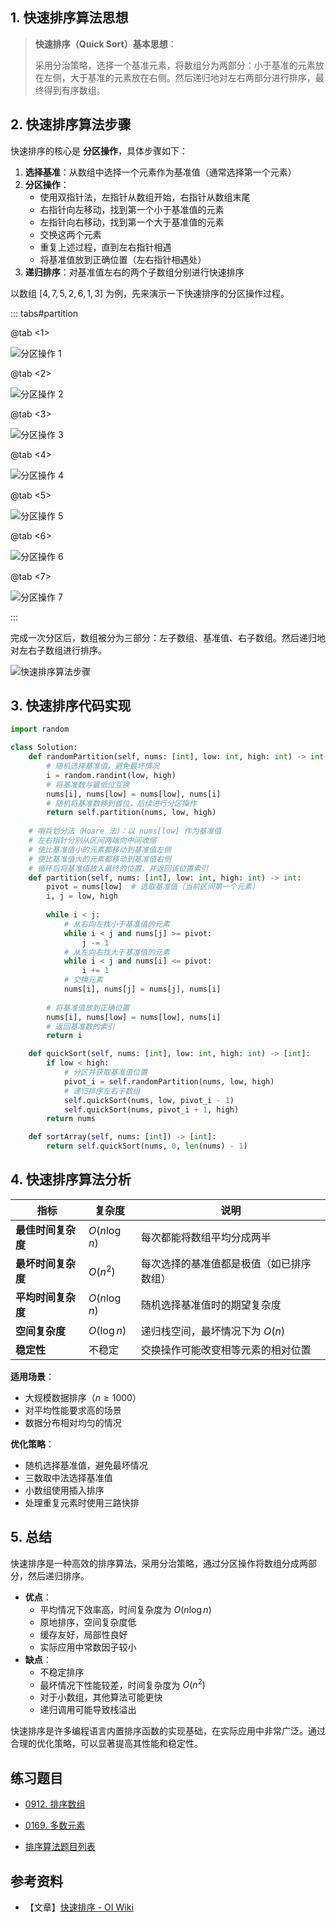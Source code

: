 ## 1. 快速排序算法思想

> **快速排序（Quick Sort）基本思想**：
>
> 采用分治策略，选择一个基准元素，将数组分为两部分：小于基准的元素放在左侧，大于基准的元素放在右侧。然后递归地对左右两部分进行排序，最终得到有序数组。

## 2. 快速排序算法步骤

快速排序的核心是 **分区操作**，具体步骤如下：

1. **选择基准**：从数组中选择一个元素作为基准值（通常选择第一个元素）
2. **分区操作**：
   - 使用双指针法，左指针从数组开始，右指针从数组末尾
   - 右指针向左移动，找到第一个小于基准值的元素
   - 左指针向右移动，找到第一个大于基准值的元素
   - 交换这两个元素
   - 重复上述过程，直到左右指针相遇
   - 将基准值放到正确位置（左右指针相遇处）
3. **递归排序**：对基准值左右的两个子数组分别进行快速排序

以数组 $[4, 7, 5, 2, 6, 1, 3]$ 为例，先来演示一下快速排序的分区操作过程。

::: tabs#partition

@tab <1>

![分区操作 1](https://qcdn.itcharge.cn/images/20230818175908.png)

@tab <2>

![分区操作 2](https://qcdn.itcharge.cn/images/20230818175922.png)

@tab <3>

![分区操作 3](https://qcdn.itcharge.cn/images/20230818175952.png)

@tab <4>

![分区操作 4](https://qcdn.itcharge.cn/images/20230818180001.png)

@tab <5>

![分区操作 5](https://qcdn.itcharge.cn/images/20230818180009.png)

@tab <6>

![分区操作 6](https://qcdn.itcharge.cn/images/20230818180019.png)

@tab <7>

![分区操作 7](https://qcdn.itcharge.cn/images/20230818180027.png)

:::

完成一次分区后，数组被分为三部分：左子数组、基准值、右子数组。然后递归地对左右子数组进行排序。

![快速排序算法步骤](https://qcdn.itcharge.cn/images/20230818153642.png)

## 3. 快速排序代码实现

```python
import random

class Solution:
    def randomPartition(self, nums: [int], low: int, high: int) -> int:
        # 随机选择基准值，避免最坏情况
        i = random.randint(low, high)
        # 将基准数与最低位互换
        nums[i], nums[low] = nums[low], nums[i]
        # 随机将基准数移到首位，后续进行分区操作
        return self.partition(nums, low, high)
    
    # 哨兵划分法（Hoare 法）：以 nums[low] 作为基准值
    # 左右指针分别从区间两端向中间收缩
    # 使比基准值小的元素都移动到基准值左侧
    # 使比基准值大的元素都移动到基准值右侧
    # 循环后将基准值放入最终的位置，并返回该位置索引
    def partition(self, nums: [int], low: int, high: int) -> int:
        pivot = nums[low]  # 选取基准值（当前区间第一个元素）
        i, j = low, high
        
        while i < j:
            # 从右向左找小于基准值的元素
            while i < j and nums[j] >= pivot:
                j -= 1
            # 从左向右找大于基准值的元素
            while i < j and nums[i] <= pivot:
                i += 1
            # 交换元素
            nums[i], nums[j] = nums[j], nums[i]
        
        # 将基准值放到正确位置
        nums[i], nums[low] = nums[low], nums[i]
        # 返回基准数的索引
        return i

    def quickSort(self, nums: [int], low: int, high: int) -> [int]:
        if low < high:
            # 分区并获取基准值位置
            pivot_i = self.randomPartition(nums, low, high)
            # 递归排序左右子数组
            self.quickSort(nums, low, pivot_i - 1)
            self.quickSort(nums, pivot_i + 1, high)
        return nums

    def sortArray(self, nums: [int]) -> [int]:
        return self.quickSort(nums, 0, len(nums) - 1)
```

## 4. 快速排序算法分析

| 指标 | 复杂度 | 说明 |
|------|--------|------|
| **最佳时间复杂度** | $O(n \log n)$ | 每次都能将数组平均分成两半 |
| **最坏时间复杂度** | $O(n^2)$ | 每次选择的基准值都是极值（如已排序数组） |
| **平均时间复杂度** | $O(n \log n)$ | 随机选择基准值时的期望复杂度 |
| **空间复杂度** | $O(\log n)$ | 递归栈空间，最坏情况下为 $O(n)$ |
| **稳定性** | 不稳定 | 交换操作可能改变相等元素的相对位置 |

**适用场景**：

- 大规模数据排序（$n \geq 1000$）
- 对平均性能要求高的场景
- 数据分布相对均匀的情况

**优化策略**：

- 随机选择基准值，避免最坏情况
- 三数取中法选择基准值
- 小数组使用插入排序
- 处理重复元素时使用三路快排

## 5. 总结

快速排序是一种高效的排序算法，采用分治策略，通过分区操作将数组分成两部分，然后递归排序。

- **优点**：
   - 平均情况下效率高，时间复杂度为 $O(n \log n)$
   - 原地排序，空间复杂度低
   - 缓存友好，局部性良好
   - 实际应用中常数因子较小
- **缺点**：
   - 不稳定排序
   - 最坏情况下性能较差，时间复杂度为 $O(n^2)$
   - 对于小数组，其他算法可能更快
   - 递归调用可能导致栈溢出

快速排序是许多编程语言内置排序函数的实现基础，在实际应用中非常广泛。通过合理的优化策略，可以显著提高其性能和稳定性。

## 练习题目

- [0912. 排序数组](https://github.com/ITCharge/AlgoNote/tree/main/docs/solutions/0900-0999/sort-an-array.md)
- [0169. 多数元素](https://github.com/ITCharge/AlgoNote/tree/main/docs/solutions/0100-0199/majority-element.md)

- [排序算法题目列表](https://github.com/ITCharge/AlgoNote/tree/main/docs/00_preface/00_06_categories_list.md#%E6%8E%92%E5%BA%8F%E7%AE%97%E6%B3%95%E9%A2%98%E7%9B%AE)

## 参考资料

- 【文章】[快速排序 - OI Wiki](https://oi-wiki.org/basic/quick-sort/)
